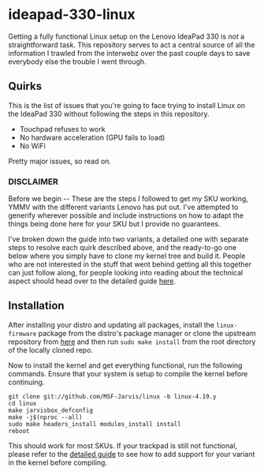 # ideapad-330-linux

Getting a fully functional Linux setup on the Lenovo IdeaPad 330 is _not_ a straightforward task. This repository serves to act a central source of all the information I trawled from the interwebz over the past couple days to save everybody else the trouble I went through.

## Quirks

This is the list of issues that you're going to face trying to install Linux on the IdeaPad 330 without following the steps in this repository.

- Touchpad refuses to work
- No hardware acceleration (GPU fails to load)
- No WiFi

Pretty major issues, so read on.


### DISCLAIMER

Before we begin -- These are the steps _I_ followed to get my SKU working, YMMV with the different variants Lenovo has put out. I've attempted to generify wherever possible and include instructions on how to adapt the things being done here for your SKU but I provide no guarantees.


I've broken down the guide into two variants, a detailed one with separate steps to resolve each quirk described above, and the ready-to-go one below where you simply have to clone my kernel tree and build it. People who are not interested in the stuff that went behind getting all this together can just follow along, for people looking into reading about the technical aspect should head over to the detailed guide [here](DETAILED_GUIDE.md).


## Installation

After installing your distro and updating all packages, install the `linux-firmware` package from the distro's package manager or clone the upstream repository from [here](https://kernel.googlesource.com/pub/scm/linux/kernel/git/firmware/linux-firmware) and then run `sudo make install` from the root directory of the locally cloned repo.


Now to install the kernel and get everything functional, run the following commands. Ensure that your system is setup to compile the kernel before continuing.

```shell
git clone git://github.com/MSF-Jarvis/linux -b linux-4.19.y
cd linux
make jarvisbox_defconfig
make -j$(nproc --all)
sudo make headers_install modules_install install
reboot
```

This should work for most SKUs. If your trackpad is still not functional, please refer to the [detailed guide](DETAILED_GUIDE.md) to see how to add support for your variant in the kernel before compiling.